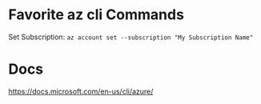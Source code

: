 # Favorite az cli Commands

Set Subscription: `az account set --subscription "My Subscription Name"`


# Docs
https://docs.microsoft.com/en-us/cli/azure/
